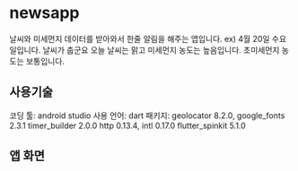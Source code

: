 # newsapp

날씨와 미세먼지 데이터를 받아와서 한줄 알림을 해주는 앱입니다.
ex) 4월 20일 수요일입니다. 날씨가 춥군요 오늘 날씨는 
    맑고 미세먼지 농도는 높음입니다. 초미세먼지 농도는 보통입니다.

##  사용기술
코딩 툴: android studio 
사용 언어: dart
패키지: geolocator 8.2.0, google_fonts 2.3.1 timer_builder 2.0.0
       http 0.13.4, intl 0.17.0 flutter_spinkit 5.1.0
       
## 앱 화면 
